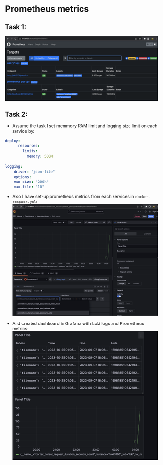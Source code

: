 # Prometheus metrics
## Task 1:
![Prometheus metrics](prometheus_metrics.png)

## Task 2:
* Assume the task I set memmory RAM limit and logging size limit on each service by:
```yml
deploy:
      resources:
        limits:
          memory: 500M

logging:
    driver: "json-file"
    options:
    max-size: "200k"
    max-file: "10"
```

* Also I have set-up prometheus metrics from each services in `docker-compose.yml`:
![Prometheus services](prometheus_services.png)

* And created dashboard in Grafana with Loki logs and Prometheus metrics:
![Grafana dashboards](dashboards.png)
